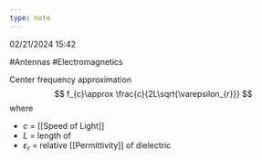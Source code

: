 ```yaml
---
type: note
---
```

02/21/2024 15:42

  #Antennas #Electromagnetics 



Center frequency approximation
$$
f_{c}\approx \frac{c}{2L\sqrt{\varepsilon_{r}}}
$$
where
- $c$ = [[Speed of Light]]
- $L$ = length of 
- $\varepsilon_r$ = relative [[Permittivity]] of dielectric